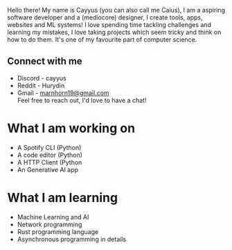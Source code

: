 Hello there! My name is Cayyus (you can also call me Caius), I am a aspiring software developer and a (mediocore) designer, I create tools, apps, websites and ML systems! I love spending time tackling challenges and learning my mistakes, I love taking projects which seem tricky and think on how to do them. It's one of my favourite part of computer science.

## Connect with me
- Discord - cayyus
- Reddit - Hurydin
- Gmail - marnhorn19@gmail.com <br>
Feel free to reach out, I'd love to have a chat!

# What I am working on
- A Spotify CLI (Python)
- A code editor (Python)
- A HTTP Client (Python
- An Generative AI app

# What I am learning 
- Machine Learning and AI
- Network programming
- Rust programming language
- Asynchronous programming in details
<!---
Daviehoff/Daviehoff is a ✨ special ✨ repository because its `README.md` (this file) appears on your GitHub profile.
You can click the Preview link to take a look at your changes.
--->
